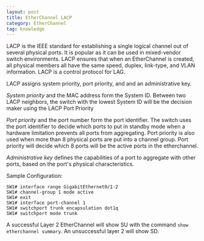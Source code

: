 ```yaml
---
layout: post
title: EtherChannel LACP
category: EtherChannel
tag: knowledge
---
```

LACP is the IEEE standard for establishing a single logical channel out of several physical ports. It is popular as it can be used in mixed-vendor switch environments. LACP ensures that when an EtherChannel is created, all physical members all have the same speed, duplex, link-type, and VLAN information. LACP is a control protocol for LAG.

LACP assigns system priority, port priority, and and an administrative key.

*System priority* and the MAC address form the System ID. Between two LACP neighbors, the switch with the lowest System ID will be the decision maker using the LACP Port Priority

*Port priority* and the port number form the port identifier. The switch uses the port identifier to decide which ports to put in standby mode when a hardware limitation prevents all ports from aggregating. Port priority is also used when more than 8 physical ports are put into a channel group. Port priority will decide which 8 ports will be the active ports in the etherchannel.

*Administrative key* defines the capabilities of a port to aggregate with other ports, based on the port's physical characteristics.

Sample Configuration:
```
SW1# interface range GigabitEthernet0/1-2
SW1# channel-group 1 mode active
SW1# exit
SW1# interface port-channel 1
SW1# switchport trunk encapsulation dot1q
SW1# switchport mode trunk
```

A successful Layer 2 EtherChannel will show SU with the command `show etherchannel summary`. An unsuccessful layer 2 will show SD.
